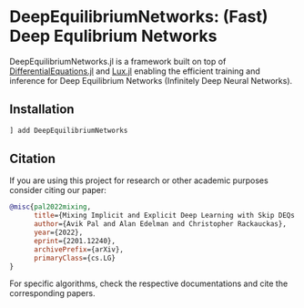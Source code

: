 # DeepEquilibriumNetworks: (Fast) Deep Equlibrium Networks

DeepEquilibriumNetworks.jl is a framework built on top of [DifferentialEquations.jl](https://diffeq.sciml.ai/stable/) and [Lux.jl](https://lux.csail.mit.edu/dev/) enabling the efficient training and inference for Deep Equilibrium Networks (Infinitely Deep Neural Networks).

## Installation

```julia
] add DeepEquilibriumNetworks
```

## Citation

If you are using this project for research or other academic purposes consider citing our paper:

```bibtex
@misc{pal2022mixing,
      title={Mixing Implicit and Explicit Deep Learning with Skip DEQs and Infinite Time Neural ODEs (Continuous DEQs)}, 
      author={Avik Pal and Alan Edelman and Christopher Rackauckas},
      year={2022},
      eprint={2201.12240},
      archivePrefix={arXiv},
      primaryClass={cs.LG}
}
```

For specific algorithms, check the respective documentations and cite the corresponding papers.